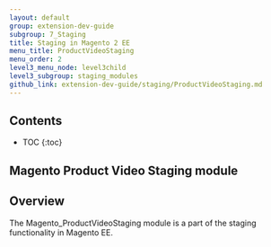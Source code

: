 ```yaml
---
layout: default
group: extension-dev-guide
subgroup: 7_Staging
title: Staging in Magento 2 EE
menu_title: ProductVideoStaging
menu_order: 2
level3_menu_node: level3child
level3_subgroup: staging_modules
github_link: extension-dev-guide/staging/ProductVideoStaging.md
---
```


<h2>Contents</h2>

* TOC
{:toc}

<h2>Magento Product Video Staging module</h2>

## Overview

The Magento_ProductVideoStaging module is a part of the staging functionality in Magento EE.
